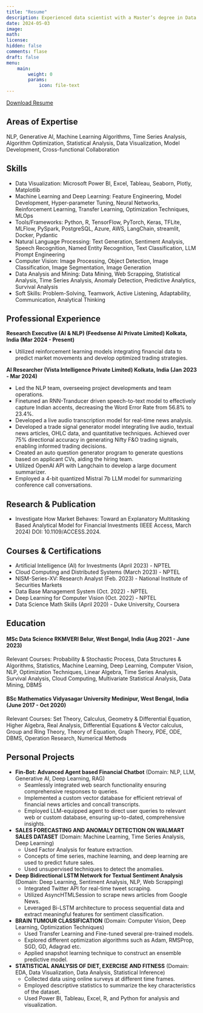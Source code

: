 ```yaml
---
title: "Resume"
description: Experienced data scientist with a Master’s degree in Data Science and over a year of practical experience. Specializes in NLP, Generative AI, and Stock Forecasting. Proficient in designing and developing innovative solutions using Artificial Intelligence, implementing ML models, and establishing collaborative frameworks with cross-functional teams to deliver impactful, data-driven insights. Skilled in fine-tuning and automating processes, analyzing outcomes, and effectively communicating findings to drive business impact.
date: 2024-05-03
image: 
math: 
license: 
hidden: false
comments: flase
draft: false
menu:
    main:
        weight: 0
        params: 
            icon: file-text
---
```


[Download Resume](https://github.com/U77w41/My-Data-Science-Journey/blob/main/My%20Resume/Ujjwal_Chowdhury(April2024).pdf)


## Areas of Expertise

NLP, Generative AI, Machine Learning Algorithms, Time Series Analysis, Algorithm Optimization, Statistical Analysis, Data Visualization, Model Development, Cross-functional Collaboration

## Skills

- Data Visualization: Microsoft Power BI, Excel, Tableau, Seaborn, Plotly, Matplotlib
- Machine Learning and Deep Learning: Feature Engineering, Model Development, Hyper-parameter Tuning, Neural Networks, Reinforcement Learning, Transfer Learning, Optimization Techniques, MLOps
- Tools/Frameworks: Python, R, TensorFlow, PyTorch, Keras, TFLite, MLFlow, PySpark, PostgreSQL, Azure, AWS, LangChain, streamlit, Docker, Pydantic
- Natural Language Processing: Text Generation, Sentiment Analysis, Speech Recognition, Named Entity Recognition, Text Classification, LLM Prompt Engineering
- Computer Vision: Image Processing, Object Detection, Image Classification, Image Segmentation, Image Generation
- Data Analysis and Mining: Data Mining, Web Scrapping, Statistical Analysis, Time Series Analysis, Anomaly Detection, Predictive Analytics, Survival Analysis
- Soft Skills: Problem-Solving, Teamwork, Active Listening, Adaptability, Communication, Analytical Thinking

## Professional Experience

**Research Executive (AI & NLP) (Feedsense AI Private Limited) Kolkata, India (Mar 2024 - Present)**

- Utilized reinforcement learning models integrating financial data to predict market movements and develop optimized trading strategies.

**AI Researcher (Vista Intelligence Private Limited) Kolkata, India (Jan 2023 - Mar 2024)**

- Led the NLP team, overseeing project developments and team operations.
- Finetuned an RNN-Tranducer driven speech-to-text model to effectively capture Indian accents, decreasing the Word Error Rate from 56.8% to 23.4%.
- Developed a live audio transcription model for real-time news analysis.
- Developed a trade signal generator model integrating live audio, textual news articles, OHLC data, and quantitative techniques. Achieved over 75% directional accuracy in generating Nifty F&O trading signals, enabling informed trading decisions.
- Created an auto question generator program to generate questions based on applicant CVs, aiding the hiring team.
- Utilized OpenAI API with Langchain to develop a large document summarizer.
- Employed a 4-bit quantized Mistral 7b LLM model for summarizing conference call conversations.

## Research & Publication

- Investigate How Market Behaves: Toward an Explanatory Multitasking Based Analytical Model for Financial Investments (IEEE Access, March 2024) DOI: 10.1109/ACCESS.2024.

## Courses & Certifications

- Artificial Intelligence (AI) for Investments (April 2023) - NPTEL
- Cloud Computing and Distributed Systems (March 2023) - NPTEL
- NISM-Series-XV: Research Analyst (Feb. 2023) - National Institute of Securities Markets
- Data Base Management System (Oct. 2022) - NPTEL
- Deep Learning for Computer Vision (Oct. 2022) - NPTEL
- Data Science Math Skills (April 2020) - Duke University, Coursera

## Education

#### MSc Data Science RKMVERI Belur, West Bengal, India (Aug 2021 - June 2023)

Relevant Courses: Probability & Stochastic Process, Data Structures & Algorithms, Statistics, Machine Learning, Deep Learning, Computer Vision, NLP, Optimization Techniques, Linear Algebra, Time Series Analysis, Survival Analysis, Cloud Computing, Multivariate Statistical Analysis, Data Mining, DBMS

#### BSc Mathematics Vidyasagar University Medinipur, West Bengal, India (June 2017 - Oct 2020)

Relevant Courses: Set Theory, Calculus, Geometry & Differential Equation, Higher Algebra, Real Analysis, Differential Equations & Vector calculus, Group and Ring Theory, Theory of Equation, Graph Theory, PDE, ODE, DBMS, Operation Research, Numerical Methods

## Personal Projects

- **Fin-Bot: Advanced Agent based Financial Chatbot**
  (Domain: NLP, LLM, Generative AI, Deep Learning, RAG)
  - Seamlessly integrated web search functionality ensuring comprehensive responses to queries.
  - Implemented a custom vector database for efficient retrieval of financial news articles and concall transcripts.
  - Employed LLM-equipped agent to direct user queries to relevant web or custom database, ensuring up-to-dated, comprehensive insights.
- **SALES FORECASTING AND ANOMALY DETECTION ON WALMART SALES DATASET**
  (Domain: Machine Learning, Time Series Analysis, Deep Learning)
  - Used Factor Analysis for feature extraction.
  - Concepts of time series, machine learning, and deep learning are used to predict future sales.
  - Used unsupervised techniques to detect the anomalies.
- **Deep Bidirectional LSTM Network for Textual Sentiment Analysis**
  (Domain: Deep Learning, Sentiment Analysis, NLP, Web Scrapping)
  - Integrated Twitter API for real-time tweet scraping.
  - Utilized AsyncHTMLSession to scrape news articles from Google News.
  - Leveraged Bi-LSTM architecture to process sequential data and extract meaningful features for sentiment classification.
- **BRAIN TUMOUR CLASSIFICATION**
  (Domain: Computer Vision, Deep Learning, Optimization Techniques)
  - Used Transfer Learning and Fine-tuned several pre-trained models.
  - Explored different optimization algorithms such as Adam, RMSProp, SGD, GD, Adagrad etc.
  - Applied snapshot learning technique to construct an ensemble predictive model.
- **STATISTICAL ANALYSIS OF DIET, EXERCISE AND FITNESS**
  (Domain: EDA, Data Visualization, Data Analysis, Statistical Inference)
  - Collected data using online surveys at different time frames.
  - Employed descriptive statistics to summarize the key characteristics of the dataset.
  - Used Power BI, Tableau, Excel, R, and Python for analysis and visualization.
